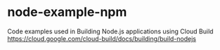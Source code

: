 # node-example-npm
Code examples used in Building Node.js applications using Cloud Build
https://cloud.google.com/cloud-build/docs/building/build-nodejs
